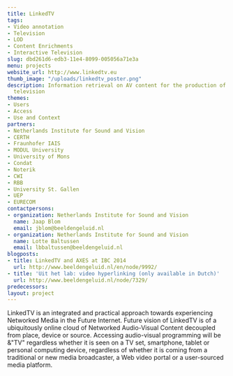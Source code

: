 ```yaml
---
title: LinkedTV
tags:
- Video annotation
- Television
- LOD
- Content Enrichments
- Interactive Television
slug: dbd261d6-edb3-11e4-8099-005056a71e3a
menu: projects
website_url: http://www.linkedtv.eu
thumb_image: "/uploads/linkedtv_poster.png"
description: Information retrieval on AV content for the production of interactive
  television
themes:
- Users
- Access
- Use and Context
partners:
- Netherlands Institute for Sound and Vision
- CERTH
- Fraunhofer IAIS
- MODUL University
- University of Mons
- Condat
- Noterik
- CWI
- RBB
- University St. Gallen
- UEP
- EURECOM
contactpersons:
- organization: Netherlands Institute for Sound and Vision
  name: Jaap Blom
  email: jblom@beeldengeluid.nl
- organization: Netherlands Institute for Sound and Vision
  name: Lotte Baltussen
  email: lbbaltussen@beeldengeluid.nl
blogposts:
- title: LinkedTV and AXES at IBC 2014
  url: http://www.beeldengeluid.nl/en/node/9992/
- title: 'Uit het lab: video hyperlinking (only available in Dutch)'
  url: http://www.beeldengeluid.nl/node/7329/
predecessors: 
layout: project
---
```


LinkedTV is an integrated and practical approach towards experiencing Networked Media in the Future Internet. Future vision of LinkedTV is of a ubiquitously online cloud of Networked Audio-Visual Content decoupled from place, device or source. Accessing audio-visual programming will be &"TV" regardless whether it is seen on a TV set, smartphone, tablet or personal computing device, regardless of whether it is coming from a traditional or new media broadcaster, a Web video portal or a user-sourced media platform.
